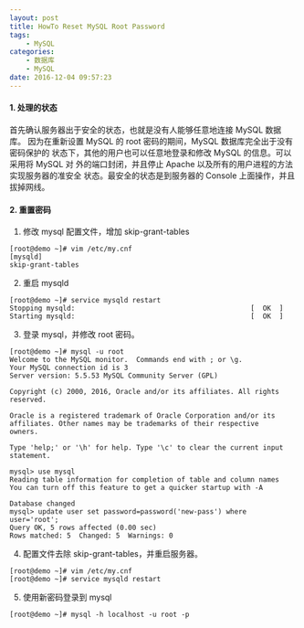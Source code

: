 ```yaml
---
layout: post
title: HowTo Reset MySQL Root Password
tags: 
    - MySQL
categories: 
    - 数据库
    - MySQL
date: 2016-12-04 09:57:23
---
```


#### 1. 处理的状态

 首先确认服务器出于安全的状态，也就是没有人能够任意地连接 MySQL 数据库。
因为在重新设置 MySQL 的 root 密码的期间，MySQL 数据库完全出于没有密码保护的
状态下，其他的用户也可以任意地登录和修改 MySQL 的信息。可以采用将 MySQL 对
外的端口封闭，并且停止 Apache 以及所有的用户进程的方法实现服务器的准安全
状态。最安全的状态是到服务器的 Console 上面操作，并且拔掉网线。

#### 2. 重置密码

1. 修改 mysql 配置文件，增加 skip-grant-tables

```
[root@demo ~]# vim /etc/my.cnf
[mysqld]
skip-grant-tables
```

2. 重启 mysqld

```
[root@demo ~]# service mysqld restart
Stopping mysqld:                                           [  OK  ]
Starting mysqld:                                           [  OK  ]
```

3. 登录 mysql，并修改 root 密码。

```
[root@demo ~]# mysql -u root
Welcome to the MySQL monitor.  Commands end with ; or \g.
Your MySQL connection id is 3
Server version: 5.5.53 MySQL Community Server (GPL)

Copyright (c) 2000, 2016, Oracle and/or its affiliates. All rights reserved.

Oracle is a registered trademark of Oracle Corporation and/or its
affiliates. Other names may be trademarks of their respective
owners.

Type 'help;' or '\h' for help. Type '\c' to clear the current input statement.

mysql> use mysql
Reading table information for completion of table and column names
You can turn off this feature to get a quicker startup with -A

Database changed
mysql> update user set password=password('new-pass') where user='root';
Query OK, 5 rows affected (0.00 sec)
Rows matched: 5  Changed: 5  Warnings: 0
```

4. 配置文件去除 skip-grant-tables，并重启服务器。

```
[root@demo ~]# vim /etc/my.cnf
[root@demo ~]# service mysqld restart
```

5. 使用新密码登录到 mysql

```
[root@demo ~]# mysql -h localhost -u root -p
```

